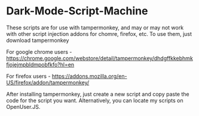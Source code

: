 # Dark-Mode-Script-Machine

These scripts are for use with tampermonkey, and may or may not work with other script injection addons for chomre, firefox, etc. 
To use them, just download tampermonkey 

For google chrome users - 
<https://chrome.google.com/webstore/detail/tampermonkey/dhdgffkkebhmkfjojejmpbldmpobfkfo?hl=en>

For firefox users - 
<https://addons.mozilla.org/en-US/firefox/addon/tampermonkey/>

After installing tampermonkey, just create a new script and copy paste the code for the script you want. Alternatively, you can locate my scripts on OpenUser.JS.
